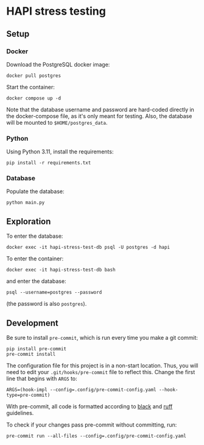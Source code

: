 # HAPI stress testing

## Setup

### Docker

Download the PostgreSQL docker image:

```shell
docker pull postgres
```

Start the container:

```shell
docker compose up -d
```

Note that the database username and password are hard-coded directly in
the docker-compose file, as it's only meant for testing. Also, the
database will be mounted to `$HOME/postgres_data`.

### Python

Using Python 3.11, install the requirements:

```shell
pip install -r requirements.txt
```

### Database

Populate the database:

```shell
python main.py
```

## Exploration

To enter the database:

```shell
docker exec -it hapi-stress-test-db psql -U postgres -d hapi
````

To enter the container:

```shell
docker exec -it hapi-stress-test-db bash
```

and enter the database:

```shell
psql --username=postgres --password
```

(the password is also `postgres`).

## Development

Be sure to install `pre-commit`, which is run every time
you make a git commit:

```shell
pip install pre-commit
pre-commit install
```

The configuration file for this project is in a
non-start location. Thus, you will need to edit your
`.git/hooks/pre-commit` file to reflect this. Change
the first line that begins with `ARGS` to:

```shell
ARGS=(hook-impl --config=.config/pre-commit-config.yaml --hook-type=pre-commit)
```

With pre-commit, all code is formatted according to
[black]("https://github.com/psf/black") and
[ruff]("https://github.com/charliermarsh/ruff") guidelines.

To check if your changes pass pre-commit without committing, run:

```shell
pre-commit run --all-files --config=.config/pre-commit-config.yaml
```
